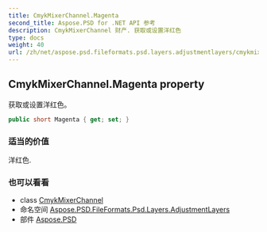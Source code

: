 ```yaml
---
title: CmykMixerChannel.Magenta
second_title: Aspose.PSD for .NET API 参考
description: CmykMixerChannel 财产. 获取或设置洋红色
type: docs
weight: 40
url: /zh/net/aspose.psd.fileformats.psd.layers.adjustmentlayers/cmykmixerchannel/magenta/
---
```

## CmykMixerChannel.Magenta property

获取或设置洋红色。

```csharp
public short Magenta { get; set; }
```

### 适当的价值

洋红色.

### 也可以看看

* class [CmykMixerChannel](../)
* 命名空间 [Aspose.PSD.FileFormats.Psd.Layers.AdjustmentLayers](../../cmykmixerchannel/)
* 部件 [Aspose.PSD](../../../)


